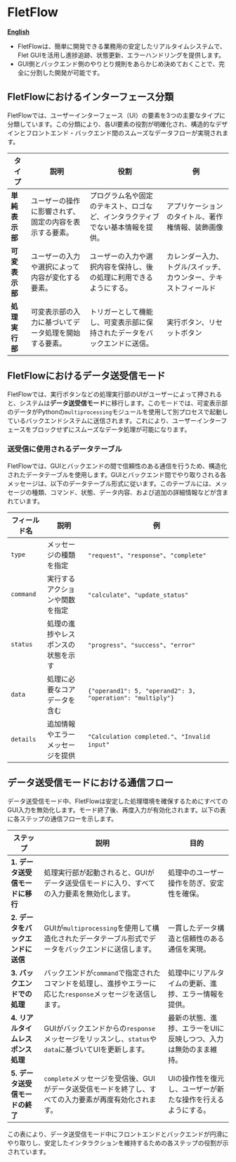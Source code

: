 # FletFlow

[**English**](README_EN.md)

- FletFlowは、簡単に開発できる業務用の安定したリアルタイムシステムで、Flet GUIを活用し進捗追跡、状態更新、エラーハンドリングを提供します。
- GUI側とバックエンド側のやりとり規則をあらかじめ決めておくことで、完全に分割した開発が可能です。

## FletFlowにおけるインターフェース分類

FletFlowでは、ユーザーインターフェース（UI）の要素を3つの主要なタイプに分類しています。この分類により、各UI要素の役割が明確化され、構造的なデザインとフロントエンド・バックエンド間のスムーズなデータフローが実現されます。

| タイプ             | 説明                                         | 役割                                                                                     | 例                                                   |
|--------------------|----------------------------------------------|------------------------------------------------------------------------------------------|------------------------------------------------------|
| **単純表示部**      | ユーザーの操作に影響されず、固定の内容を表示する要素。 | プログラム名や固定のテキスト、ロゴなど、インタラクティブでない基本情報を提供。              | アプリケーションのタイトル、著作権情報、装飾画像       |
| **可変表示部**      | ユーザーの入力や選択によって内容が変化する要素。     | ユーザーの入力や選択内容を保持し、後の処理に利用できるようにする。                         | カレンダー入力、トグル/スイッチ、カウンター、テキストフィールド |
| **処理実行部**      | 可変表示部の入力に基づいてデータ処理を開始する要素。  | トリガーとして機能し、可変表示部に保持されたデータをバックエンドに送信。                    | 実行ボタン、リセットボタン                              |

## FletFlowにおけるデータ送受信モード

FletFlowでは、実行ボタンなどの処理実行部のUIがユーザーによって押されると、システムは**データ送受信モード**に移行します。このモードでは、可変表示部のデータがPythonの`multiprocessing`モジュールを使用して別プロセスで起動しているバックエンドシステムに送信されます。これにより、ユーザーインターフェースをブロックせずにスムーズなデータ処理が可能になります。

### 送受信に使用されるデータテーブル

FletFlowでは、GUIとバックエンドの間で信頼性のある通信を行うため、構造化されたデータテーブルを使用します。GUIとバックエンド間でやり取りされる各メッセージは、以下のデータテーブル形式に従います。このテーブルには、メッセージの種類、コマンド、状態、データ内容、および追加の詳細情報などが含まれています。

| フィールド名       | 説明                                               | 例                                                |
|--------------------|----------------------------------------------------|---------------------------------------------------|
| `type`            | メッセージの種類を指定                              | `"request"`、`"response"`、`"complete"`            |
| `command`         | 実行するアクションや関数を指定                      | `"calculate"`、`"update_status"`                  |
| `status`          | 処理の進捗やレスポンスの状態を示す                   | `"progress"`、`"success"`、`"error"`              |
| `data`            | 処理に必要なコアデータを含む                         | `{"operand1": 5, "operand2": 3, "operation": "multiply"}` |
| `details`         | 追加情報やエラーメッセージを提供                     | `"Calculation completed."`、`"Invalid input"`     |

## データ送受信モードにおける通信フロー

データ送受信モード中、FletFlowは安定した処理環境を確保するためにすべてのGUI入力を無効化します。モード終了後、再度入力が有効化されます。以下の表に各ステップの通信フローを示します。

| ステップ                                | 説明                                                                                                   | 目的                                                                                      |
|----------------------------------------|--------------------------------------------------------------------------------------------------------|------------------------------------------------------------------------------------------|
| **1. データ送受信モードに移行**           | 処理実行部が起動されると、GUIがデータ送受信モードに入り、すべての入力要素を無効化します。                 | 処理中のユーザー操作を防ぎ、安定性を確保。                                                |
| **2. データをバックエンドに送信**         | GUIが`multiprocessing`を使用して構造化されたデータテーブル形式でデータをバックエンドに送信します。         | 一貫したデータ構造と信頼性のある通信を実現。                                              |
| **3. バックエンドでの処理**              | バックエンドが`command`で指定されたコマンドを処理し、進捗やエラーに応じた`response`メッセージを送信します。 | 処理中にリアルタイムの更新、進捗、エラー情報を提供。                                      |
| **4. リアルタイムレスポンス処理**         | GUIがバックエンドからの`response`メッセージをリッスンし、`status`や`data`に基づいてUIを更新します。         | 最新の状態、進捗、エラーをUIに反映しつつ、入力は無効のまま維持。                          |
| **5. データ送受信モードの終了**           | `complete`メッセージを受信後、GUIがデータ送受信モードを終了し、すべての入力要素が再度有効化されます。       | UIの操作性を復元し、ユーザーが新たな操作を行えるようにする。                              |

この表により、データ送受信モード中にフロントエンドとバックエンドが円滑にやり取りし、安定したインタラクションを維持するための各ステップの役割が示されています。
